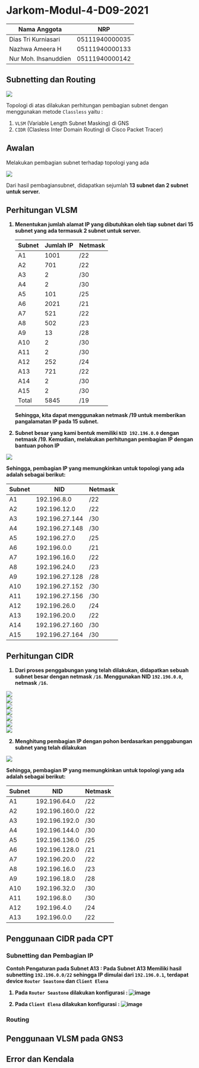 # Jarkom-Modul-4-D09-2021

Nama Anggota | NRP
------------------- | --------------		
Dias Tri Kurniasari | 05111940000035
Nazhwa Ameera H | 05111940000133
Nur Moh. Ihsanuddien | 05111940000142

## Subnetting dan Routing 

<img src="img/M04-0.1.png">

Topologi di atas dilakukan perhitungan pembagian subnet dengan menggunakan metode `Classless` yaitu :
1. `VLSM` (Variable Length Subnet Masking) di GNS
2. `CIDR` (Clasless Inter Domain Routing) di Cisco Packet Tracer)


## Awalan
Melakukan pembagian subnet terhadap topologi yang ada

<img src="img/M04-0.2.png">

Dari hasil pembagiansubnet, didapatkan sejumlah <b>13 subnet<b> dan <b>2 subnet untuk server<b>.


## Perhitungan VLSM
1. Menentukan jumlah alamat IP yang dibutuhkan oleh tiap subnet dari 15 subnet yang ada termasuk 2 subnet untuk server.

    Subnet | Jumlah IP | Netmask
    -------| --------- | -------	
    A1 | 1001 | /22
    A2 | 701 | /22
    A3 | 2 | /30
    A4 | 2 | /30
    A5 | 101 | /25
    A6 | 2021 | /21
    A7 | 521 | /22
    A8 | 502 | /23
    A9 | 13 | /28
    A10 | 2 | /30
    A11 | 2 | /30
    A12 | 252 | /24
    A13 | 721 | /22
    A14 | 2 | /30
    A15 | 2 | /30
    Total | 5845 | /19

    Sehingga, kita dapat menggunakan netmask /19 untuk memberikan pangalamatan IP pada 15 subnet.

2. Subnet besar yang kami bentuk memiliki `NID 192.196.0.0` dengan netmask /19. Kemudian, melakukan perhitungan pembagian IP dengan bantuan pohon IP

<img src="img/M04-1.0.png">

Sehingga, pembagian IP yang memungkinkan untuk topologi yang ada adalah sebagai berikut:

Subnet | NID | Netmask
-------| --- | -------
A1 | 192.196.8.0 | /22
A2 | 192.196.12.0 | /22
A3 | 192.196.27.144 | /30
A4 | 192.196.27.148 | /30
A5 | 192.196.27.0 | /25
A6 | 192.196.0.0 | /21
A7 | 192.196.16.0 | /22
A8 | 192.196.24.0 | /23
A9 | 192.196.27.128 | /28
A10 | 192.196.27.152 | /30
A11 | 192.196.27.156 | /30
A12 | 192.196.26.0 | /24
A13 | 192.196.20.0 | /22
A14 | 192.196.27.160 | /30
A15 | 192.196.27.164 | /30


## Perhitungan CIDR
1. Dari proses penggabungan yang telah dilakukan, didapatkan sebuah subnet besar dengan netmask `/16`. Menggunakan NID `192.196.0.0`, netmask `/16`.

<img src="img/M04-2.0.png">
<br>
<img src="img/M04-2.1.png">
<br>
<img src="img/M04-2.2.png">
<br>
<img src="img/M04-2.3.png">
<br>
<img src="img/M04-2.4.png">
<br>
<img src="img/M04-2.5.png">
<br>
<img src="img/M04-2.6.png">

2. Menghitung pembagian IP dengan pohon berdasarkan penggabungan subnet yang telah dilakukan

<img src="img/M04-2.7.png">

Sehingga, pembagian IP yang memungkinkan untuk topologi yang ada adalah sebagai berikut:

Subnet | NID | Netmask
-------| --- | -------
A1 | 192.196.64.0 | /22
A2 | 192.196.160.0 | /22
A3 | 192.196.192.0 | /30
A4 | 192.196.144.0 | /30
A5 | 192.196.136.0 | /25
A6 | 192.196.128.0 | /21
A7 | 192.196.20.0 | /22
A8 | 192.196.16.0 | /23
A9 | 192.196.18.0 | /28
A10 | 192.196.32.0 | /30
A11 | 192.196.8.0 | /30
A12 | 192.196.4.0 | /24
A13 | 192.196.0.0 | /22

## Penggunaan CIDR pada CPT

### Subnetting dan Pembagian IP
    
 Contoh Pengaturan pada Subnet A13 :
    Pada Subnet A13 Memiliki hasil subnetting `192.196.0.0/22` sehingga IP dimulai dari `192.196.0.1`, terdapat device `Router Seastone` dan `Client Elena`
    
 1. Pada `Router Seastone` dilakukan konfigurasi :
  ![image](https://user-images.githubusercontent.com/65032157/143682706-91d21dd1-8ae4-4171-82bf-b2c3e88d2301.png)
    
 2. Pada `Client Elena` dilakukan konfigurasi :
![image](https://user-images.githubusercontent.com/65032157/143682751-b055c290-7a65-4a8e-9d81-2cd84d2682f0.png)


### Routing
    
## Penggunaan VLSM pada GNS3

### 
    
## Error dan Kendala
